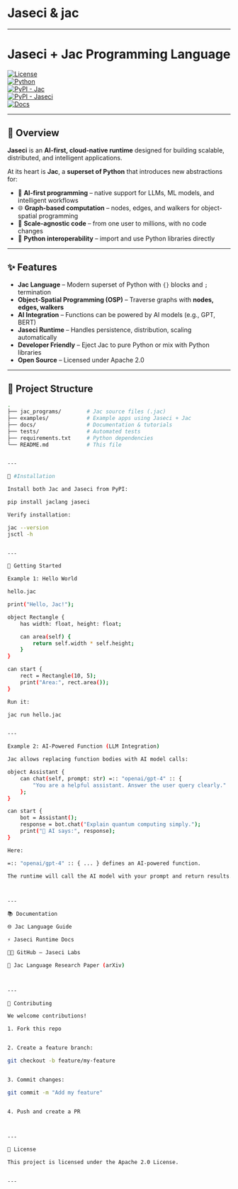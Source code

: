# Jaseci & jac
---
# Jaseci + Jac Programming Language  

[![License](https://img.shields.io/badge/license-Apache%202.0-blue.svg)](LICENSE)  
[![Python](https://img.shields.io/badge/python-3.9%2B-green.svg)](https://www.python.org/)  
[![PyPI - Jac](https://img.shields.io/pypi/v/jaclang.svg?label=jaclang&color=blue)](https://pypi.org/project/jaclang/)  
[![PyPI - Jaseci](https://img.shields.io/pypi/v/jaseci.svg?label=jaseci&color=orange)](https://pypi.org/project/jaseci/)  
[![Docs](https://img.shields.io/badge/docs-online-brightgreen.svg)](https://www.jac-lang.org/)  

---

## 📌 Overview  
**Jaseci** is an **AI-first, cloud-native runtime** designed for building scalable, distributed, and intelligent applications.  

At its heart is **Jac**, a **superset of Python** that introduces new abstractions for:  

- 🤖 **AI-first programming** – native support for LLMs, ML models, and intelligent workflows  
- 🌐 **Graph-based computation** – nodes, edges, and walkers for object-spatial programming  
- 🚀 **Scale-agnostic code** – from one user to millions, with no code changes  
- 🐍 **Python interoperability** – import and use Python libraries directly  

---

## ✨ Features  

- **Jac Language** – Modern superset of Python with `{}` blocks and `;` termination  
- **Object-Spatial Programming (OSP)** – Traverse graphs with **nodes, edges, walkers**  
- **AI Integration** – Functions can be powered by AI models (e.g., GPT, BERT)  
- **Jaseci Runtime** – Handles persistence, distribution, scaling automatically  
- **Developer Friendly** – Eject Jac to pure Python or mix with Python libraries  
- **Open Source** – Licensed under Apache 2.0  

---

## 📂 Project Structure  

```bash
.
├── jac_programs/        # Jac source files (.jac)
├── examples/            # Example apps using Jaseci + Jac
├── docs/                # Documentation & tutorials
├── tests/               # Automated tests
├── requirements.txt     # Python dependencies
└── README.md            # This file


---

🔧 #Installation

Install both Jac and Jaseci from PyPI:

pip install jaclang jaseci

Verify installation:

jac --version
jsctl -h


---

🚀 Getting Started

Example 1: Hello World

hello.jac

print("Hello, Jac!");

object Rectangle {
    has width: float, height: float;

    can area(self) {
        return self.width * self.height;
    }
}

can start {
    rect = Rectangle(10, 5);
    print("Area:", rect.area());
}

Run it:

jac run hello.jac


---

Example 2: AI-Powered Function (LLM Integration)

Jac allows replacing function bodies with AI model calls:

object Assistant {
    can chat(self, prompt: str) =:: "openai/gpt-4" :: {
        "You are a helpful assistant. Answer the user query clearly."
    };
}

can start {
    bot = Assistant();
    response = bot.chat("Explain quantum computing simply.");
    print("🤖 AI says:", response);
}

Here:

=:: "openai/gpt-4" :: { ... } defines an AI-powered function.

The runtime will call the AI model with your prompt and return results.



---

📚 Documentation

🌐 Jac Language Guide

⚡ Jaseci Runtime Docs

🧑‍💻 GitHub – Jaseci Labs

📄 Jac Language Research Paper (arXiv)



---

🤝 Contributing

We welcome contributions!

1. Fork this repo


2. Create a feature branch:

git checkout -b feature/my-feature


3. Commit changes:

git commit -m "Add my feature"


4. Push and create a PR



---

📜 License

This project is licensed under the Apache 2.0 License.


---



